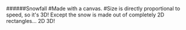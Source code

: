 ######Snowfall
#Made with a canvas.
#Size is directly proportional to speed, so it's 3D! Except the snow is made out of completely 2D rectangles... 2D 3D!
